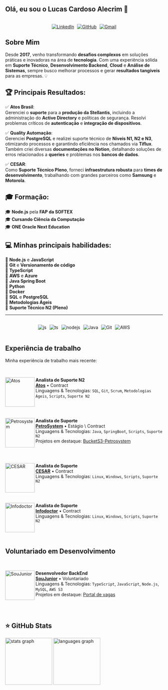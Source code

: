 ## Olá, eu sou o Lucas Cardoso Alecrim 👋
<br/>

<div align="center" style="display: flex; justify-content: center; gap: 10px;">
  <a href="https://www.linkedin.com/in/lucas-cardoso-alecrim">
    <img src="https://img.shields.io/badge/LinkedIn-0077B5?style=for-the-badge&logo=linkedin&logoColor=white" alt="LinkedIn">
  </a>
  <a href="https://github.com/LucasCA-Git">
    <img src="https://img.shields.io/badge/GitHub-100000?style=for-the-badge&logo=github&logoColor=white" alt="GitHub">
  </a>
  <a href="mailto:lucascardosoalecrim99@gmail.com">
    <img src="https://img.shields.io/badge/-Email-006bed?style=flat-square&logo=Gmail&logoColor=white" alt="Gmail">
  </a>
</div>

## Sobre Mim

Desde **2017**, venho transformando **desafios complexos** em soluções práticas e inovadoras na área de **tecnologia**. Com uma experiência sólida em **Suporte Técnico**, **Desenvolvimento Backend**, **Cloud** e **Análise de Sistemas**, sempre busco melhorar processos e gerar **resultados tangíveis** para as empresas. 💡

## 🏆 Principais Resultados:
✅ **Atos Brasil**:  
Gerenciei o **suporte** para a **produção da Stellantis**, incluindo a administração do **Active Directory** e políticas de segurança. Resolvi problemas críticos de **autenticação** e **integração de dispositivos**.  

✅ **Quality Automação**:  
Gerenciei **PostgreSQL** e realizei suporte técnico de **Níveis N1, N2 e N3**, otimizando processos e garantindo eficiência nos chamados via **Tiflux**. Também criei diversas **documentações no Notion**, detalhando soluções de erros relacionados a **queries** e problemas nos **bancos de dados**.  

✅ **CESAR**:  
Como **Suporte Técnico Pleno**, forneci **infraestrutura robusta** para **times de desenvolvimento**, trabalhando com grandes parceiros como **Samsung** e **Motorola**.

## 🎓 Formação:

🎓 **Node.js** pela **FAP da SOFTEX**  
🎓 **Cursando Ciência da Computação**  
🎓 **ONE Oracle Next Education**  

## 💻 Minhas principais habilidades:

🔹 **Node.js** e **JavaScript**  
🔹 **Git** e **Versionamento de código**  
🔹 **TypeScript**  
🔹 **AWS** e **Azure**  
🔹 **Java Spring Boot**  
🔹 **Python**  
🔹 **Docker**  
🔹 **SQL** e **PostgreSQL**  
🔹 **Metodologias Ágeis**  
🔹 **Suporte Técnico N2 (Pleno)**

----
<br>

<div align="center" style="display: flex; justify-content: center; flex-wrap: wrap; gap: 10px;">
  <img alt="js" src="https://img.shields.io/badge/JavaScript-F7DF1E?style=for-the-badge&logo=javascript&logoColor=black" />
  <img alt="ts" src="https://img.shields.io/badge/TypeScript-007ACC?style=for-the-badge&logo=typescript&logoColor=white" />
  <img alt="nodejs" src="https://img.shields.io/badge/Node.js-43853D?style=for-the-badge&logo=node.js&logoColor=white" />
  <img alt="Java" src="https://img.shields.io/badge/Java-ED8B00?style=for-the-badge&logo=java&logoColor=white" />
  <img alt="Git" src="https://img.shields.io/badge/Git-E34F26?style=for-the-badge&logo=git&logoColor=white" />
  <img alt="AWS" src="https://img.shields.io/badge/Amazon_AWS-232F3E?style=for-the-badge&logo=amazon-aws&logoColor=white" />
</div>
<br/>

## Experiência de trabalho

Minha experiência de trabalho mais recente:

<br/>

[<img align="left" height="94px" width="94px" alt="Atos" src="https://pbs.twimg.com/profile_images/1455940232952561664/7zuhiAMn_400x400.jpg"/>](https://atos.net/pt-br/brasil-atos)
**Analista de Suporte N2** \
[**Atos**](https://atos.net/pt-br/brasil-atos) • Contract \
Linguagens & Tecnologias: `SQL`, `Git`, `Scrum`, `Metodologias Ágeis`, `Scripts`, `Suporte N2`

<br/><br/>

[<img align="left" height="94px" width="94px" alt="Petrosystem" src="https://encrypted-tbn0.gstatic.com/images?q=tbn:ANd9GcS8lYUs0Rzkra7sVxXrrdmFsK2vWk02Xl2R7RmQwuhr_X67vg6r0ywJT23AVhur38-Asfw&usqp=CAU"/>](https://petrosystem.com.br)
**Analista de Suporte** \
[**PetroSystem**](https://petrosystem.com.br) • Estágio \ Contract \
Linguagens & Tecnologias: `Java`, `SpringBoot`, `Scripts`, `Suporte N2`\
Projetos em destaque: [BucketS3-Petrosystem](https://github.com/LucasCAlecrim/buckets3-petrosystem)

<br/><br/>

[<img align="left" height="94px" width="94px" alt="CESAR" src="https://encrypted-tbn0.gstatic.com/images?q=tbn:ANd9GcSIgDFHbeyks0hQtVo9SoJdT2FMLygXqmGzUg&s"/>](https://www.cesar.school)
**Analista de Suporte** \
[**CESAR**](https://www.cesar.school) • Contract \
Linguagens & Tecnologias: `Linux`, `Windows`, `Scripts`, `Suporte N2`

<br/><br/>

[<img align="left" height="94px" width="94px" alt="Infodoctor" src="https://encrypted-tbn0.gstatic.com/images?q=tbn:ANd9GcQ1HSkB3OVRL0a5AuO-rxyscG1ht8ldv2vrpw&s"/>](https://infodoctor.com.br)
**Analista de Suporte** \
[**Infodoctor**](https://infodoctor.com.br) • Contract \
Linguagens & Tecnologias: `Linux`, `Windows`, `Scripts`, `Suporte N2`

<br/><br/>

## Voluntariado em Desenvolvimento

<br/>

[<img align="left" height="94px" width="94px" alt="SouJunior" src="https://user-images.githubusercontent.com/98126579/197552268-8e7a4aea-5790-4cfb-b649-141c08037e32.jpg"/>](https://www.soujunior.tech)
**Desenvolvedor BackEnd** \
[**SouJunior**](https://www.soujunior.tech) • Voluntariado \
Linguagens & Tecnologias: `TypeScript`, `JavaScript`, `Node.js`, `MySQL`, `AWS S3`\
Projetos em destaque: [Portal de vagas](https://vagas.soujunior.tech)

<br/><br/>

## ⭐ GitHub Stats

<div align="left">
  <img src="https://github-readme-stats.vercel.app/api?username=LucasCA-Git&hide_title=false&hide_rank=false&show_icons=true&include_all_commits=true&count_private=true&disable_animations=false&theme=dracula&locale=en&hide_border=false" height="150" alt="stats graph"  />
  <img src="https://github-readme-stats.vercel.app/api/top-langs?username=LucasCA-Git&locale=en&hide_title=false&layout=compact&card_width=320&langs_count=5&theme=dracula&hide_border=false" height="150" alt="languages graph"  />
</div>

